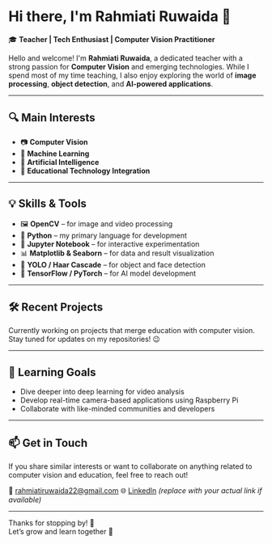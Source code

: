 # Hi there, I'm Rahmiati Ruwaida 👋

🎓 **Teacher | Tech Enthusiast | Computer Vision Practitioner**

Hello and welcome! I'm **Rahmiati Ruwaida**, a dedicated teacher with a strong passion for **Computer Vision** and emerging technologies. While I spend most of my time teaching, I also enjoy exploring the world of **image processing**, **object detection**, and **AI-powered applications**.

---

## 🔍 Main Interests
- 📷 **Computer Vision**
- 🧠 **Machine Learning**
- 🤖 **Artificial Intelligence**
- 🧰 **Educational Technology Integration**

---

## 💡 Skills & Tools
- 🖼️ **OpenCV** – for image and video processing
- 🐍 **Python** – my primary language for development
- 🧪 **Jupyter Notebook** – for interactive experimentation
- 📊 **Matplotlib & Seaborn** – for data and result visualization
- 🔎 **YOLO / Haar Cascade** – for object and face detection
- 🧠 **TensorFlow / PyTorch** – for AI model development

---

## 🛠️ Recent Projects
Currently working on projects that merge education with computer vision. Stay tuned for updates on my repositories! 😉

---

## 🌱 Learning Goals
- Dive deeper into deep learning for video analysis
- Develop real-time camera-based applications using Raspberry Pi
- Collaborate with like-minded communities and developers

---

## 📫 Get in Touch
If you share similar interests or want to collaborate on anything related to computer vision and education, feel free to reach out!

📧 rahmiatiruwaida22@gmail.com
🌐 [LinkedIn](https://linkedin.com/in/rahmiatiruwaida) *(replace with your actual link if available)*

---

Thanks for stopping by! 🙌  
Let’s grow and learn together 🚀
